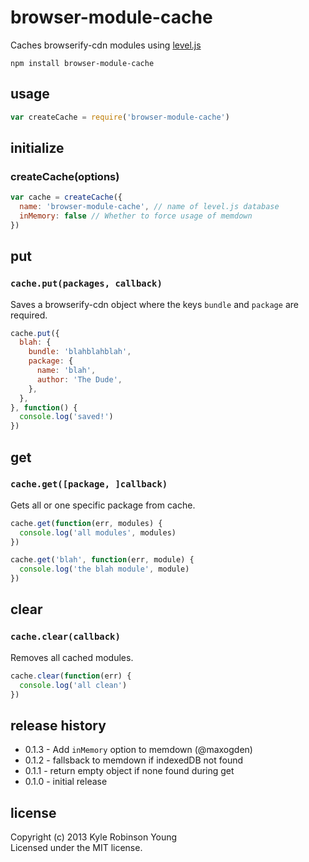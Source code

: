 # browser-module-cache

Caches browserify-cdn modules using [level.js](https://github.com/maxogden/level.js)

```shell
npm install browser-module-cache
```

## usage

```javascript
var createCache = require('browser-module-cache')
```

## initialize

### createCache(options)

```javascript
var cache = createCache({
  name: 'browser-module-cache', // name of level.js database
  inMemory: false // Whether to force usage of memdown
})
```

## put

### `cache.put(packages, callback)`
Saves a browserify-cdn object where the keys `bundle` and `package` are required.

```javascript
cache.put({
  blah: {
    bundle: 'blahblahblah',
    package: {
      name: 'blah',
      author: 'The Dude',
    },
  },
}, function() {
  console.log('saved!')
})
```

## get

### `cache.get([package, ]callback)`
Gets all or one specific package from cache.

```javascript
cache.get(function(err, modules) {
  console.log('all modules', modules)
})

cache.get('blah', function(err, module) {
  console.log('the blah module', module)
})
```

## clear

### `cache.clear(callback)`
Removes all cached modules.

```javascript
cache.clear(function(err) {
  console.log('all clean')
})
```

## release history
* 0.1.3 - Add `inMemory` option to memdown (@maxogden)
* 0.1.2 - fallsback to memdown if indexedDB not found
* 0.1.1 - return empty object if none found during get
* 0.1.0 - initial release

## license
Copyright (c) 2013 Kyle Robinson Young  
Licensed under the MIT license.
